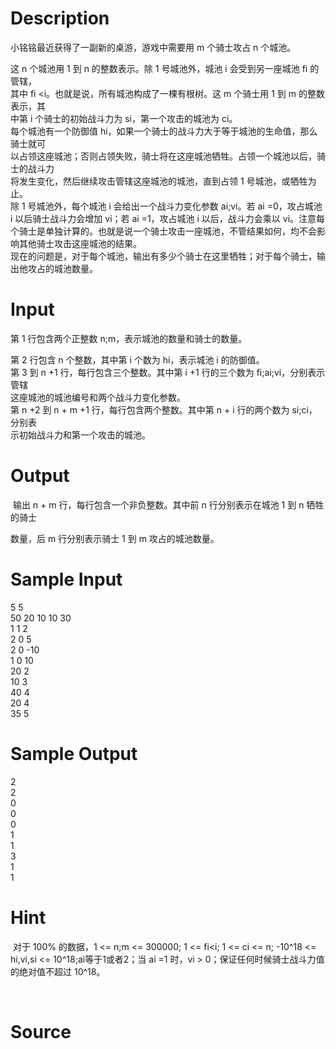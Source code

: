
# Description

<div class="content"><p>小铭铭最近获得了一副新的桌游，游戏中需要用 m 个骑士攻占 n 个城池。</p>
<div>这 n 个城池用 1 到 n 的整数表示。除 1 号城池外，城池 i 会受到另一座城池 fi 的管辖，</div>
<div>其中 fi &lt;i。也就是说，所有城池构成了一棵有根树。这 m 个骑士用 1 到 m 的整数表示，其</div>
<div>中第 i 个骑士的初始战斗力为 si，第一个攻击的城池为 ci。</div>
<div>每个城池有一个防御值 hi，如果一个骑士的战斗力大于等于城池的生命值，那么骑士就可</div>
<div>以占领这座城池；否则占领失败，骑士将在这座城池牺牲。占领一个城池以后，骑士的战斗力</div>
<div>将发生变化，然后继续攻击管辖这座城池的城池，直到占领 1 号城池，或牺牲为止。</div>
<div>除 1 号城池外，每个城池 i 会给出一个战斗力变化参数 ai;vi。若 ai =0，攻占城池 i 以后骑士战斗力会增加 vi；若 ai =1，攻占城池 i 以后，战斗力会乘以 vi。注意每个骑士是单独计算的。也就是说一个骑士攻击一座城池，不管结果如何，均不会影响其他骑士攻击这座城池的结果。</div>
<div>现在的问题是，对于每个城池，输出有多少个骑士在这里牺牲；对于每个骑士，输出他攻占的城池数量。</div></div>

# Input

<div class="content"><p>第 1 行包含两个正整数 n;m，表示城池的数量和骑士的数量。</p>
<div>第 2 行包含 n 个整数，其中第 i 个数为 hi，表示城池 i 的防御值。</div>
<div>第 3 到 n +1 行，每行包含三个整数。其中第 i +1 行的三个数为 fi;ai;vi，分别表示管辖</div>
<div>这座城池的城池编号和两个战斗力变化参数。</div>
<div>第 n +2 到 n + m +1 行，每行包含两个整数。其中第 n + i 行的两个数为 si;ci，分别表</div>
<div>示初始战斗力和第一个攻击的城池。</div></div>

# Output

<div class="content"><p> 输出 n + m 行，每行包含一个非负整数。其中前 n 行分别表示在城池 1 到 n 牺牲的骑士</p>
<div>数量，后 m 行分别表示骑士 1 到 m 攻占的城池数量。</div></div>

# Sample Input

<div class="content"><span class="sampledata">5 5<br/>
50 20 10 10 30<br/>
1 1 2<br/>
2 0 5<br/>
2 0 -10<br/>
1 0 10<br/>
20 2<br/>
10 3<br/>
40 4<br/>
20 4<br/>
35 5</span></div>

# Sample Output

<div class="content"><span class="sampledata">2<br/>
2<br/>
0<br/>
0<br/>
0<br/>
1<br/>
1<br/>
3<br/>
1<br/>
1</span></div>

# Hint

<div class="content"><p></p><p> 对于 100% 的数据，1 &lt;= n;m &lt;= 300000; 1 &lt;= fi&lt;i; 1 &lt;= ci &lt;= n; -10^18 &lt;= hi,vi,si &lt;= 10^18;ai等于1或者2；当 ai =1 时，vi &gt; 0；保证任何时候骑士战斗力值的绝对值不超过 10^18。</p><br/>
<div></div><p></p></div>

# Source

<div class="content"><p><a href="problemset.php?search="></a></p></div>

